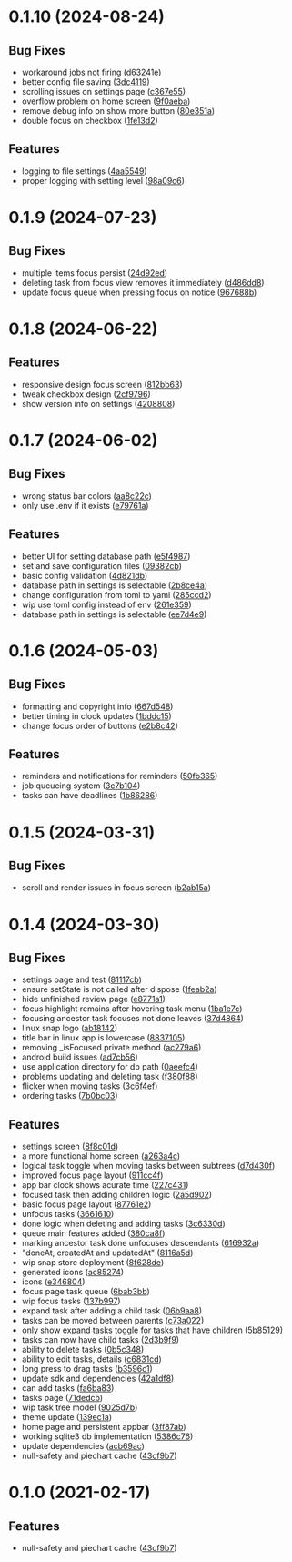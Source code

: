 # 0.1.10 (2024-08-24)

## Bug Fixes

- workaround jobs not firing ([d63241e](commit/d63241e))
- better config file saving ([3dc4119](commit/3dc4119))
- scrolling issues on settings page ([c367e55](commit/c367e55))
- overflow problem on home screen ([9f0aeba](commit/9f0aeba))
- remove debug info on show more button ([80e351a](commit/80e351a))
- double focus on checkbox ([1fe13d2](commit/1fe13d2))

## Features

- logging to file settings ([4aa5549](commit/4aa5549))
- proper logging with setting level ([98a09c6](commit/98a09c6))

# 0.1.9 (2024-07-23)

## Bug Fixes

- multiple items focus persist ([24d92ed](commit/24d92ed))
- deleting task from focus view removes it immediately ([d486dd8](commit/d486dd8))
- update focus queue when pressing focus on notice ([967688b](commit/967688b))

# 0.1.8 (2024-06-22)

## Features

- responsive design focus screen ([812bb63](commit/812bb63))
- tweak checkbox design ([2cf9796](commit/2cf9796))
- show version info on settings ([4208808](commit/4208808))

# 0.1.7 (2024-06-02)

## Bug Fixes

- wrong status bar colors ([aa8c22c](commit/aa8c22c))
- only use .env if it exists ([e79761a](commit/e79761a))

## Features

- better UI for setting database path ([e5f4987](commit/e5f4987))
- set and save configuration files ([09382cb](commit/09382cb))
- basic config validation ([4d821db](commit/4d821db))
- database path in settings is selectable ([2b8ce4a](commit/2b8ce4a))
- change configuration from toml to yaml ([285ccd2](commit/285ccd2))
- wip use toml config instead of env ([261e359](commit/261e359))
- database path in settings is selectable ([ee7d4e9](commit/ee7d4e9))

# 0.1.6 (2024-05-03)

## Bug Fixes

- formatting and copyright info ([667d548](commit/667d548))
- better timing in clock updates ([1bddc15](commit/1bddc15))
- change focus order of buttons ([e2b8c42](commit/e2b8c42))

## Features

- reminders and notifications for reminders ([50fb365](commit/50fb365))
- job queueing system ([3c7b104](commit/3c7b104))
- tasks can have deadlines ([1b86286](commit/1b86286))

# 0.1.5 (2024-03-31)

## Bug Fixes

- scroll and render issues in focus screen ([b2ab15a](commit/b2ab15a))

# 0.1.4 (2024-03-30)

## Bug Fixes

- settings page and test ([81117cb](commit/81117cb))
- ensure setState is not called after dispose ([1feab2a](commit/1feab2a))
- hide unfinished review page ([e8771a1](commit/e8771a1))
- focus highlight remains after hovering task menu ([1ba1e7c](commit/1ba1e7c))
- focusing ancestor task focuses not done leaves ([37d4864](commit/37d4864))
- linux snap logo ([ab18142](commit/ab18142))
- title bar in linux app is lowercase ([8837105](commit/8837105))
- removing _isFocused private method ([ac279a6](commit/ac279a6))
- android build issues ([ad7cb56](commit/ad7cb56))
- use application directory for db path ([0aeefc4](commit/0aeefc4))
- problems updating and deleting task ([f380f88](commit/f380f88))
- flicker when moving tasks ([3c6f4ef](commit/3c6f4ef))
- ordering tasks ([7b0bc03](commit/7b0bc03))

## Features

- settings screen ([8f8c01d](commit/8f8c01d))
- a more functional home screen ([a263a4c](commit/a263a4c))
- logical task toggle when moving tasks between subtrees ([d7d430f](commit/d7d430f))
- improved focus page layout ([911cc4f](commit/911cc4f))
- app bar clock shows acurate time ([227c431](commit/227c431))
- focused task then adding children logic ([2a5d902](commit/2a5d902))
- basic focus page layout ([87761e2](commit/87761e2))
- unfocus tasks ([3661610](commit/3661610))
- done logic when deleting and adding tasks ([3c6330d](commit/3c6330d))
- queue main features added ([380ca8f](commit/380ca8f))
- marking ancestor task done unfocuses descendants ([616932a](commit/616932a))
- "doneAt, createdAt and updatedAt" ([8116a5d](commit/8116a5d))
- wip snap store deployment ([8f628de](commit/8f628de))
- generated icons ([ac85274](commit/ac85274))
- icons ([e346804](commit/e346804))
- focus page task queue ([6bab3bb](commit/6bab3bb))
- wip focus tasks ([137b997](commit/137b997))
- expand task after adding a child task ([06b9aa8](commit/06b9aa8))
- tasks can be moved between parents ([c73a022](commit/c73a022))
- only show expand tasks toggle for tasks that have children ([5b85129](commit/5b85129))
- tasks can now have child tasks ([2d3b9f9](commit/2d3b9f9))
- ability to delete tasks ([0b5c348](commit/0b5c348))
- ability to edit tasks, details ([c6831cd](commit/c6831cd))
- long press to drag tasks ([b3596c1](commit/b3596c1))
- update sdk and dependencies ([42a1df8](commit/42a1df8))
- can add tasks ([fa6ba83](commit/fa6ba83))
- tasks page ([71dedcb](commit/71dedcb))
- wip task tree model ([9025d7b](commit/9025d7b))
- theme update ([139ec1a](commit/139ec1a))
- home page and persistent appbar ([3ff87ab](commit/3ff87ab))
- working sqlite3 db implementation ([5386c76](commit/5386c76))
- update dependencies ([acb69ac](commit/acb69ac))
- null-safety and piechart cache ([43cf9b7](commit/43cf9b7))

# 0.1.0 (2021-02-17)

## Features

- null-safety and piechart cache ([43cf9b7](commit/43cf9b7))

